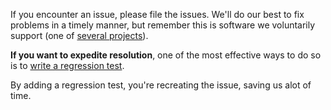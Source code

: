 If you encounter an issue, please file the issues. We'll do our best to fix
problems in a timely manner, but remember this is software we voluntarily support
(one of [several projects](https://github.com/ngnjs)).

**If you want to expedite resolution**, one of the most effective ways to do so is to
[write a regression test](https://github.com/ngnjs/chassis-lib/wiki/Writing-a-Regression-Test).

By adding a regression test, you're recreating the issue, saving us alot of time.